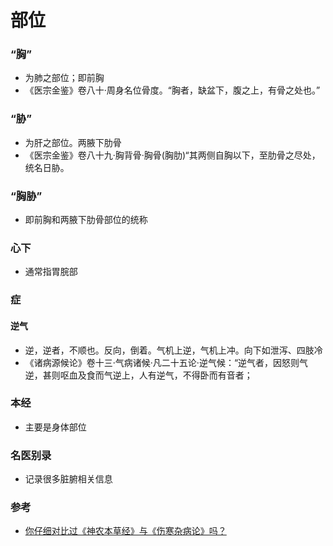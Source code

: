 

# 部位
### “胸”
- 为肺之部位；即前胸
- 《医宗金鉴》卷八十·周身名位骨度。“胸者，缺盆下，腹之上，有骨之处也。”
### “胁”
- 为肝之部位。两腋下肋骨
- 《医宗金鉴》卷八十九·胸背骨·胸骨(胸肋)“其两侧自胸以下，至肋骨之尽处，统名日胁。
### “胸胁”
- 即前胸和两腋下肋骨部位的统称
### 心下
- 通常指胃脘部

### 症
#### 逆气
- 逆，逆者，不顺也。反向，倒着。气机上逆，气机上冲。向下如泄泻、四肢冷
- 《诸病源候论》卷十三·气病诸候·凡二十五论·逆气候：“逆气者，因怒则气逆，甚则呕血及食而气逆上，人有逆气，不得卧而有音者；


### 本经
- 主要是身体部位

### 名医别录
- 记录很多脏腑相关信息

### 参考
- [你仔细对比过《神农本草经》与《伤寒杂病论》吗？](https://www.jingfangpai.cn/p/10044272/)
